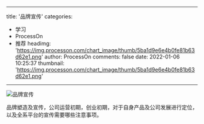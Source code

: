 
---
title: '品牌宣传'
categories: 
 - 学习
 - ProcessOn
 - 推荐
headimg: 'https://img.processon.com/chart_image/thumb/5ba1d9e6e4b0fe81b63d62e1.png'
author: ProcessOn
comments: false
date: 2022-01-06 10:25:37
thumbnail: 'https://img.processon.com/chart_image/thumb/5ba1d9e6e4b0fe81b63d62e1.png'
---

<div>   
<img class="thumb" alt="品牌宣传" src="https://img.processon.com/chart_image/thumb/5ba1d9e6e4b0fe81b63d62e1.png" referrerpolicy="no-referrer">
<p>品牌塑造及宣传，公司运营初期，创业初期，对于自身产品及公司发展进行定位，以及全系平台的宣传需要哪些注意事项。</p>  
</div>
            